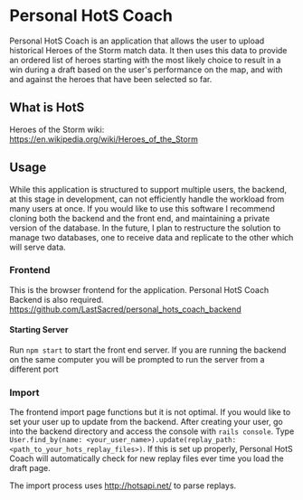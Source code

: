 # Personal HotS Coach

  Personal HotS Coach is an application that allows the user to upload historical Heroes of the Storm match data. It then uses this data to provide an ordered list of heroes starting with the most likely choice to result in a win during a draft based on the user's performance on the map, and with and against the heroes that have been selected so far.

## What is HotS

  Heroes of the Storm wiki: https://en.wikipedia.org/wiki/Heroes_of_the_Storm

## Usage

  While this application is structured to support multiple users, the backend, at this stage in development, can not efficiently handle the workload from many users at once. If you would like to use this software I recommend cloning both the backend and the front end, and maintaining a private version of the database. In the future, I plan to restructure the solution to manage two databases, one to receive data and replicate to the other which will serve data.

### Frontend

  This is the browser frontend for the application. Personal HotS Coach Backend is also required. https://github.com/LastSacred/personal_hots_coach_backend

#### Starting Server

  Run `npm start` to start the front end server. If you are running the backend on the same computer you will be prompted to run the server from a different port

### Import

  The frontend import page functions but it is not optimal. If you would like to set your user up to update from the backend.
  After creating your user, go into the backend directory and access the console with `rails console`.
  Type `User.find_by(name: <your_user_name>).update(replay_path: <path_to_your_hots_replay_files>)`.
  If this is set up properly, Personal HotS Coach will automatically check for new replay files ever time you load the draft page.

  The import process uses http://hotsapi.net/ to parse replays.



















<!--
refactoring
stats
replay uploader app
parse replay files
multi-user performance
screen read
-->
